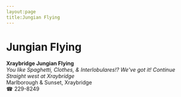 ```yaml
---
layout:page
title:Jungian Flying
---
```

# Jungian Flying

**Xraybridge Jungian Flying**  
_You like Spaghetti, Clothes, & Interlobulares!? We've got it! 
Continue Straight west at Xraybridge_  
Marlborough & Sunset, Xraybridge  
☎ 229-8249



